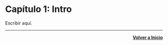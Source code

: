 # Capítulo 1: Intro
Escribir aquí.

---
<div align="right">

[**Volver a Inicio**](https://github.com/enriqueabsurdum/golang)
</div>  